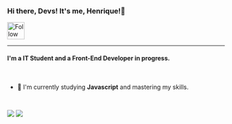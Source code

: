 ### Hi there, Devs! It's me, Henrique!👋

[<img src="https://cdn.jsdelivr.net/gh/devicons/devicon@latest/icons/linkedin/linkedin-original.svg" height="40em" align="center" alt="Follow Henrique Britto on LinkedIn" />](https://www.linkedin.com/in/henrique-britto/)

----

#### I'm a IT Student and a Front-End Developer in progress.

<br> 

- :rocket: I'm currently studying **Javascript** and mastering my skills.

<br>

<p>
<img src = "https://github-readme-stats.vercel.app/api?username=HenriqueGBritto&show_icons=true&theme=buefy&line_height=27">
<img src = "https://github-readme-stats.vercel.app/api/top-langs/?username=HenriqueGBritto&theme=buefy">
</p>


<!--
**HenriqueGBritto/HenriqueGBritto** is a ✨ _special_ ✨ repository because its `README.md` (this file) appears on your GitHub profile.

Here are some ideas to get you started:

- 🔭 I’m currently working on ...
- 🌱 I’m currently learning ...
- 👯 I’m looking to collaborate on ...
- 🤔 I’m looking for help with ...
- 💬 Ask me about ...
- 📫 How to reach me: ...
- 😄 Pronouns: ...
- ⚡ Fun fact: ...
-->



